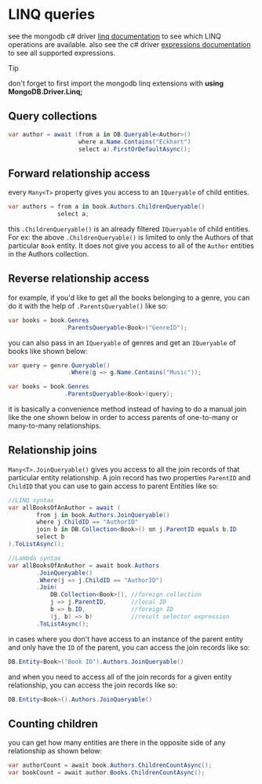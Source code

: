# LINQ queries

see the mongodb c# driver [linq documentation](http://mongodb.github.io/mongo-csharp-driver/2.11/reference/driver/crud/linq/) to see which LINQ operations are available.
also see the c# driver [expressions documentation](http://mongodb.github.io/mongo-csharp-driver/2.11/reference/driver/expressions/) to see all supported expressions.

> [!tip] 
> don't forget to first import the mongodb linq extensions with **using MongoDB.Driver.Linq;**

## Query collections
```csharp
var author = await (from a in DB.Queryable<Author>()
                    where a.Name.Contains("Eckhart")
                    select a).FirstOrDefaultAsync();
```

## Forward relationship access
every `Many<T>` property gives you access to an `IQueryable` of child entities.
```csharp
var authors = from a in book.Authors.ChildrenQueryable()
              select a;
```
this `.ChildrenQueryable()` is an already filtered `IQueryable` of child entities. For ex: the above `.ChildrenQueryable()` is limited to only the Authors of that particular `Book` entity. It does not give you access to all of the `Author` entities in the Authors collection.

## Reverse relationship access
for example, if you'd like to get all the books belonging to a genre, you can do it with the help of `.ParentsQueryable()` like so:
```csharp
var books = book.Genres
                .ParentsQueryable<Book>("GenreID");
```
you can also pass in an `IQueryable` of genres and get an `IQueryable` of books like shown below:
```csharp
var query = genre.Queryable()
                 .Where(g => g.Name.Contains("Music"));

var books = book.Genres
                .ParentsQueryable<Book>(query);
```
it is basically a convenience method instead of having to do a manual join like the one shown below in order to access parents of one-to-many or many-to-many relationships.

## Relationship joins
`Many<T>.JoinQueryable()` gives you access to all the join records of that particular entity relationship. A join record has two properties `ParentID` and `ChildID` that you can use to gain access to parent Entities like so:
```csharp
//LINQ syntax
var allBooksOfAnAuthor = await (
        from j in book.Authors.JoinQueryable()
        where j.ChildID == "AuthorID"
        join b in DB.Collection<Book>() on j.ParentID equals b.ID
        select b
).ToListAsync();

//Lambda syntax
var allBooksOfAnAuthor = await book.Authors
        .JoinQueryable()
        .Where(j => j.ChildID == "AuthorID")
        .Join(
            DB.Collection<Book>(), //foreign collection
            j => j.ParentID,       //local ID
            b => b.ID,             //foreign ID
            (j, b) => b)           //result selector expression
        .ToListAsync();
```

in cases where you don't have access to an instance of the parent entity and only have the `ID` of the parent, you can access the join records like so:
```csharp
DB.Entity<Book>("Book ID").Authors.JoinQueryable()
```

and when you need to access all of the join records for a given entity relationship, you can access the join records like so:

```csharp
DB.Entity<Book>().Authors.JoinQueryable()
```

## Counting children
you can get how many entities are there in the opposite side of any relationship as shown below:
```csharp
var authorCount = await book.Authors.ChildrenCountAsync();
var bookCount = await author.Books.ChildrenCountAsync();
```